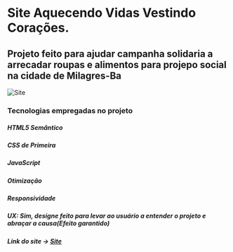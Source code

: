 # Site Aquecendo Vidas Vestindo Corações.
## Projeto feito para ajudar campanha solidaria a arrecadar roupas e alimentos para projepo social na cidade de Milagres-Ba

![Site](https://github.com/GabrielSantosBa/SiteAquecendoVidas/blob/master/AqucendoVidas-novo.gif)
### Tecnologias empregadas no projeto

##### HTML5 Semântico 
##### CSS de Primeira
##### JavaScript
##### Otimização
##### Responsividade
##### UX: Sim, designe feito para levar ao usuário a entender o projeto e abraçar a causa(Efeito garantido)

##### Link do site -> [Site](https://aquecendovidas.netlify.app/)


